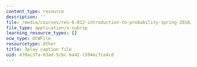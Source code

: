 ```yaml
---
content_type: resource
description: ''
file: /media/courses/res-6-012-introduction-to-probability-spring-2018/470ac37a63ad5cbcba42c594ec7ce4cd_HL7qwWvON4.vtt
file_type: application/x-subrip
learning_resource_types: []
ocw_type: OCWFile
resourcetype: Other
title: 3play caption file
uid: 470ac37a-63ad-5cbc-ba42-c594ec7ce4cd
---
```

